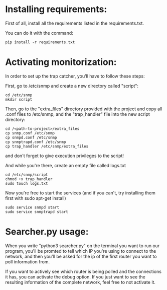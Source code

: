 # Installing requirements:

First of all, install all the requirements listed in the requirements.txt. 

You can do it with the command: 
```shell
pip install -r requirements.txt
```

# Activating monitorization: 
 
In order to set up the trap catcher, you'll have to follow these steps:
  
First, go to /etc/snmp and create a new directory called "script":
```shell
cd /etc/snmp
mkdir script
```

Then, go to the "extra_files" directory provided with the project and copy 
all .conf files to /etc/snmp, and the "trap_handler" file 
into the new script directory:
```shell
cd /<path-to-project>/extra_files
cp snmp.conf /etc/snmp
cp snmpd.conf /etc/snmp
cp snmptrapd.conf /etc/snmp
cp trap_handler /etc/snmp/extra_files
```
  
and don't forget to give execution privileges to the script! 
  
And while you're there, create an empty file called logs.txt
```shell
cd /etc/snmp/script
chmod +x trap_handler
sudo touch logs.txt
```

Now you're free to start the services (and if you can't, try installing them first with sudo apt-get install)
```shell
sudo service snmpd start
sudo service snmptrapd start
```

# Searcher.py usage:
 When you write "python3 searcher.py" on the terminal you want to run our program, you'll be promted to tell which IP you're using to connect to the network, and then you'll be asked for the ip of the first router you want to poll information from. 

If you want to actively see which router is being polled and the connections it has, you can activate the debug option. 
If you just want to see the resulting information of the complete network, feel free to not   activate it.

